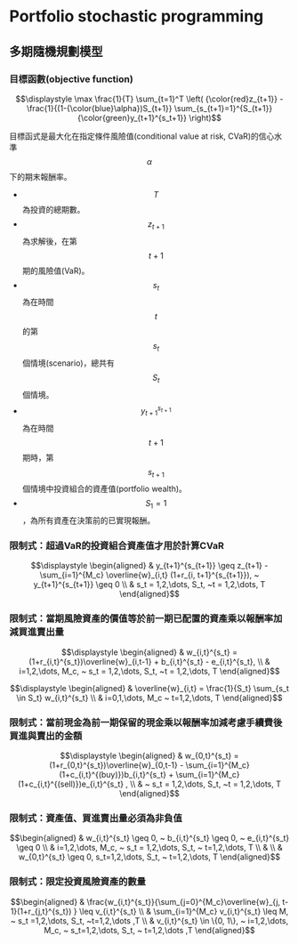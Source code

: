 # Portfolio stochastic programming

## 多期隨機規劃模型

### 目標函數(objective function)

$$\displaystyle  \max \frac{1}{T} \sum_{t=1}^T \left( {\color{red}z_{t+1}} - \frac{1}{(1-{\color{blue}\alpha})S_{t+1}} \sum_{s_{t+1}=1}^{S_{t+1}} {\color{green}y_{t+1}^{s_t+1}} \right)$$

目標函式是最大化在指定條件風險值(conditional value at risk, CVaR)的信心水準$$\alpha$$下的期末報酬率。

* $$T$$為投資的總期數。
* $$z_{t+1}$$為求解後，在第$$t+1$$期的風險值(VaR)。
* $$s_t$$為在時間$$t$$的第$$s_t$$個情境(scenario)，總共有$$S_t$$個情境。
* $$y_{t+1}^{s_{t+1}}$$為在時間$$t+1$$期時，第$$s_{t+1}$$個情境中投資組合的資產值(portfolio wealth)。
* $$S_1=1$$，為所有資產在決策前的已實現報酬。

### 限制式：超過VaR的投資組合資產值才用於計算CVaR

$$\displaystyle  \begin{aligned}  & y_{t+1}^{s_{t+1}}   \geq  z_{t+1} - \sum_{i=1}^{M_c} \overline{w}_{i,t} (1+r_{i, t+1}^{s_{t+1}}), ~ y_{t+1}^{s_{t+1}}  \geq  0 \\ & s_t  =  1,2,\dots, S_t, ~t  = 1,2,\dots, T  \end{aligned}$$

### 限制式：當期風險資產的價值等於前一期已配置的資產乘以報酬率加減買進賣出量

$$\displaystyle  \begin{aligned}  & w_{i,t}^{s_t} = (1+r_{i,t}^{s_t})\overline{w}_{i,t-1} + b_{i,t}^{s_t} - e_{i,t}^{s_t}, \\ & i=1,2,\dots, M_c, ~ s_t  =  1,2,\dots, S_t, ~t  = 1,2,\dots, T  \end{aligned}$$

$$\displaystyle  \begin{aligned}   & \overline{w}_{i,t} = \frac{1}{S_t} \sum_{s_t \in S_t} w_{i,t}^{s_t} \\ & i=0,1,\dots, M_c ~ t=1,2,\dots, T  \end{aligned}$$

### 限制式：當前現金為前一期保留的現金乘以報酬率加減考慮手續費後買進與賣出的金額

$$\displaystyle  \begin{aligned}  & w_{0,t}^{s_t} = (1+r_{0,t}^{s_t})\overline{w}_{0,t-1} - \sum_{i=1}^{M_c} (1+c_{i,t}^{(buy)})b_{i,t}^{s_t} + \sum_{i=1}^{M_c} (1+c_{i,t}^{(sell)})e_{i,t}^{s_t} , \\ & ~ s_t  =  1,2,\dots, S_t, ~t  = 1,2,\dots, T  \end{aligned}$$

### 限制式：資產值、買進賣出量必須為非負值

$$\begin{aligned} & w_{i,t}^{s_t} \geq 0, ~ b_{i,t}^{s_t} \geq 0, ~ e_{i,t}^{s_t} \geq 0 \\ & i=1,2,\dots, M_c, ~ s_t = 1,2,\dots, S_t, ~ t=1,2,\dots, T \\ & \\ & w_{0,t}^{s_t} \geq 0, s_t=1,2,\dots, S_t, ~ t=1,2,\dots, T  \end{aligned}$$

### 限制式：限定投資風險資產的數量

$$\begin{aligned} & \frac{w_{i,t}^{s_t}}{\sum_{j=0}^{M_c}\overline{w}_{j, t-1}(1+r_{j,t}^{s_t}) } \leq v_{i,t}^{s_t} \\ & \sum_{i=1}^{M_c} v_{i,t}^{s_t} \leq M, ~ s_t =1,2,\dots, S_t, ~t=1,2,\dots ,T \\ & v_{i,t}^{s_t} \in \{0, 1\}, ~ i=1,2,\dots, M_c, ~ s_t=1,2,\dots, S_t, ~ t=1,2,\dots ,T  \end{aligned}$$
